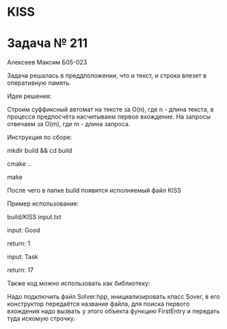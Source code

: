 # KISS
# Задача № 211

Алексеев Максим Б05-023

Задача решалась в преддположении, что и текст, и строка влезет в оперативную память.

Идея решения:

Строим суффиксный автомат на тексте за O(n), где n - длина текста, в процессе предпосчёта насчитываем первое вхождение.
На запросы отвечаем за O(m), где m - длина запроса.

Инструкция по сборе:

mkdir build && cd build

cmake ..

make

После чего в папке build появится исполняемый файл KISS

Пример использования:

build/KISS input.txt

input: Good

return: 1

input: Task

return: 17

Также код можно использовать как библиотеку:

Надо подключить файл Solver.hpp, инициализировать класс Sover, в его конструктор передаётся название файла, для поиска первого вхождения надо вызвать у этого объекта функцию FirstEntry и передать туда искомую строчку.

